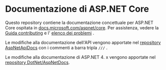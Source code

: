# <a name="aspnet-core-docs"></a>Documentazione di ASP.NET Core

Questo repository contiene la documentazione concettuale per ASP.NET Core ospitata in [docs.microsoft.com/aspnet/core](https://docs.microsoft.com/aspnet/core/getting-started). Per assistenza, vedere la [Guida contributing](CONTRIBUTING.md) e l' [elenco dei problemi](https://github.com/dotnet/AspNetCore.Docs/issues) .

Le modifiche alla documentazione dell'API vengono apportate nel [repository AspNetApiDocs](https://github.com/dotnet/AspNetApiDocs) con i commenti a barra tripla `///` .

Le modifiche alla documentazione di ASP.NET 4. x vengono apportate nel [repository DotNet/AspNetDocs](https://github.com/dotnet/AspNetDocs).
